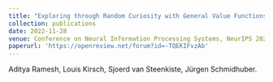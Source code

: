 ```yaml
---
title: "Exploring through Random Curiosity with General Value Functions"
collection: publications
date: 2022-11-28
venue: Conference on Neural Information Processing Systems, NeurIPS 2022
paperurl: 'https://openreview.net/forum?id=-TQEKIFvzAb'
---
```

Aditya Ramesh, Louis Kirsch, Sjoerd van Steenkiste, Jürgen Schmidhuber.
